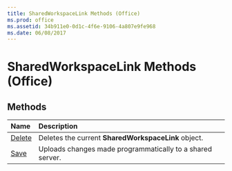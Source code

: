 ```yaml
---
title: SharedWorkspaceLink Methods (Office)
ms.prod: office
ms.assetid: 34b911e0-0d1c-4f6e-9106-4a807e9fe968
ms.date: 06/08/2017
---
```



# SharedWorkspaceLink Methods (Office)

## Methods



|**Name**|**Description**|
|:-----|:-----|
|[Delete](sharedworkspacelink-delete-method-office.md)|Deletes the current  **SharedWorkspaceLink** object.|
|[Save](sharedworkspacelink-save-method-office.md)|Uploads changes made programmatically to a shared server.|

